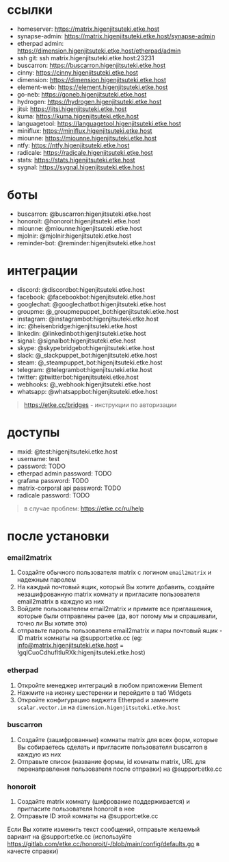 # ссылки

* homeserver: https://matrix.higenjitsuteki.etke.host
* synapse-admin: https://matrix.higenjitsuteki.etke.host/synapse-admin
* etherpad admin: https://dimension.higenjitsuteki.etke.host/etherpad/admin
* ssh git: ssh matrix.higenjitsuteki.etke.host:23231
* buscarron: https://buscarron.higenjitsuteki.etke.host
* cinny: https://cinny.higenjitsuteki.etke.host
* dimension: https://dimension.higenjitsuteki.etke.host
* element-web: https://element.higenjitsuteki.etke.host
* go-neb: https://goneb.higenjitsuteki.etke.host
* hydrogen: https://hydrogen.higenjitsuteki.etke.host
* jitsi: https://jitsi.higenjitsuteki.etke.host
* kuma: https://kuma.higenjitsuteki.etke.host
* languagetool: https://languagetool.higenjitsuteki.etke.host
* miniflux: https://miniflux.higenjitsuteki.etke.host
* miounne: https://miounne.higenjitsuteki.etke.host
* ntfy: https://ntfy.higenjitsuteki.etke.host
* radicale: https://radicale.higenjitsuteki.etke.host
* stats: https://stats.higenjitsuteki.etke.host
* sygnal: https://sygnal.higenjitsuteki.etke.host

# боты

* buscarron: @buscarron:higenjitsuteki.etke.host
* honoroit: @honoroit:higenjitsuteki.etke.host
* miounne: @miounne:higenjitsuteki.etke.host
* mjolnir: @mjolnir:higenjitsuteki.etke.host
* reminder-bot: @reminder:higenjitsuteki.etke.host

# интеграции

* discord: @discordbot:higenjitsuteki.etke.host
* facebook: @facebookbot:higenjitsuteki.etke.host
* googlechat: @googlechatbot:higenjitsuteki.etke.host
* groupme: @_groupmepuppet_bot:higenjitsuteki.etke.host
* instagram: @instagrambot:higenjitsuteki.etke.host
* irc: @heisenbridge:higenjitsuteki.etke.host
* linkedin: @linkedinbot:higenjitsuteki.etke.host
* signal: @signalbot:higenjitsuteki.etke.host
* skype: @skypebridgebot:higenjitsuteki.etke.host
* slack: @_slackpuppet_bot:higenjitsuteki.etke.host
* steam: @_steampuppet_bot:higenjitsuteki.etke.host
* telegram: @telegrambot:higenjitsuteki.etke.host
* twitter: @twitterbot:higenjitsuteki.etke.host
* webhooks: @_webhook:higenjitsuteki.etke.host
* whatsapp: @whatsappbot:higenjitsuteki.etke.host

> https://etke.cc/bridges - инструкции по авторизации

# доступы

* mxid: @test:higenjitsuteki.etke.host
* username: test
* password: TODO
* etherpad admin password: TODO
* grafana password: TODO
* matrix-corporal api password: TODO
* radicale password: TODO

> в случае проблем: https://etke.cc/ru/help

# после установки

### email2matrix

1. Создайте обычного пользователя matrix с логином `email2matrix` и надежным паролем
2. На каждый почтовый ящик, который Вы хотите добавить, создайте незашифрованную matrix комнату и пригласите пользователя email2matrix в каждую из них
3. Войдите пользователем email2matrix и примите все приглашения, которые были отправлены ранее (да, вот потому мы и спрашивали, точно ли Вы хотите это)
4. отправьте пароль пользователя email2matrix и пары почтовый ящик - ID matrix комнаты на @support:etke.cc (eg: info@matrix.higenjitsuteki.etke.host = !gqlCuoCdhufltluRXk:higenjitsuteki.etke.host)

### etherpad

1. Откройте менеджер интеграций в любом приложении Element
2. Нажмите на иконку шестеренки и перейдите в таб Widgets
3. Откройте конфигурацию виджета Etherpad и замените `scalar.vector.im` на `dimension.higenjitsuteki.etke.host`

### buscarron

1. Создайте (зашифрованные) комнаты matrix для всех форм, которые Вы собираетесь сделать и пригласите пользователя buscarron в каждую из них
2. Отправьте список (название формы, id комнаты matrix, URL для перенаправления пользователя после отправки) на @support:etke.cc

### honoroit

1. Создайте matrix комнату (шифрование поддерживается) и пригласите пользователя honoroit в нее
2. Отправьте ID этой комнаты на @support:etke.cc

Если Вы хотите изменить текст сообщений, отправьте желаемый вариант на @support:etke.cc (используйте https://gitlab.com/etke.cc/honoroit/-/blob/main/config/defaults.go в качесте справки)